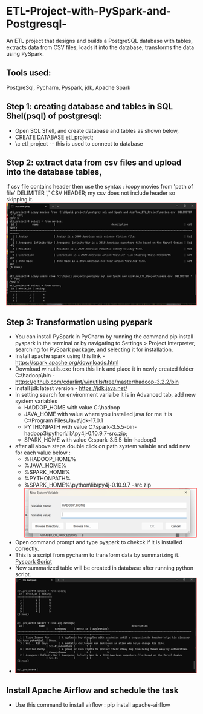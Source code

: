 # ETL-Project-with-PySpark-and-Postgresql-
An ETL project that designs and builds a PostgreSQL database with tables, extracts data from CSV files, loads it into the database, transforms the data using PySpark.

## Tools used: 
PostgreSql, Pycharm, Pyspark, jdk, Apache Spark

## Step 1: creating database and tables in SQL Shel(psql) of postgresql:
- Open SQL Shell, and create database and tables as shown below,
- CREATE DATABASE etl_project;
- \c etl_project           -- this is used to connect to database

## Step 2: extract data from csv files and upload into the database tables,
if csv file contains header then use the syntax : \copy movies from 'path of file' DELIMITER ',' CSV HEADER;
my csv does not include header so skipping it.
![Screenshot of Extracting data from CSV](https://github.com/Dipapatil/ETL-Project-with-PySpark-and-Postgreysql-/blob/main/load_tables_from_csv_file.png)

## Step 3: Transformation using pyspark
- You can install PySpark in PyCharm by running the command pip install pyspark in the terminal or by navigating to Settings > Project Interpreter, searching for PySpark package, and selecting it for installation.
- Install apache spark using this link - https://spark.apache.org/downloads.html
- Download winutils.exe from this link and place it in newly created folder C:\hadoop\bin - https://github.com/cdarlint/winutils/tree/master/hadoop-3.2.2/bin
- install jdk latest version - https://jdk.java.net/
- In setting search for environment varialbe it is in Advanced tab, add new system variables
  - HADDOP_HOME with value C:\hadoop
  - JAVA_HOME with value where you installed java for me it is C:\Program Files\Java\jdk-17.0.1
  - PYTHONPATH with value C:\spark-3.5.5-bin-hadoop3\python\lib\py4j-0.10.9.7-src.zip;
  - SPARK_HOME with value C:spark-3.5.5-bin-hadoop3
- after all above steps double click on path system vaiable and add new for each value below :
  - %HADOOP_HOME%
  - %JAVA_HOME%
  - %SPARK_HOME%
  - %PYTHONPATH%
  - %SPARK_HOME%\python\lib\py4j-0.10.9.7 -src.zip
    ![Screenshot of System Varialbes](https://github.com/Dipapatil/ETL-Project-with-PySpark-and-Postgreysql-/blob/main/environment%20vaiables.png)
- Open command prompt and type pyspark to chekck if it is installed correctly.
- This is a script from pycharm to transform data by summarizing it. [Pyspark Script](https://github.com/Dipapatil/ETL-Project-with-PySpark-and-Postgreysql-/blob/main/main.py)
- New summarized table will be created in database after running python script.
- ![Screenshot of Transformed data](https://github.com/Dipapatil/ETL-Project-with-PySpark-and-Postgreysql-/blob/main/transformed_Data.png)
## Install Apache Airflow and schedule the task
- Use this command to install airflow : pip install apache-airflow

      
